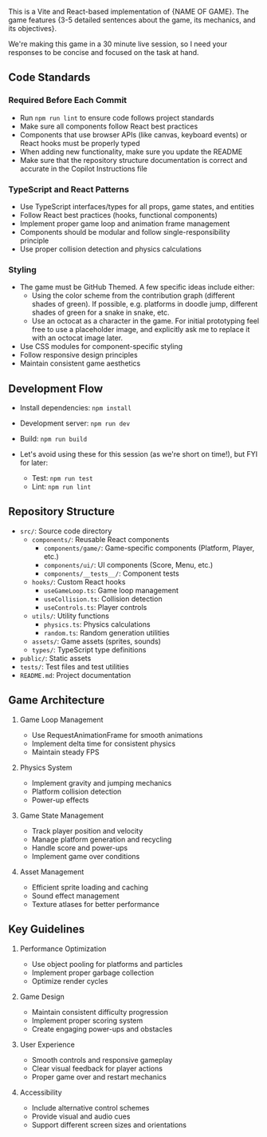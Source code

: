 This is a Vite and React-based implementation of {NAME OF GAME}. The game features {3-5 detailed sentences about the game, its mechanics, and its objectives}. 

We're making this game in a 30 minute live session, so I need your responses to be concise and focused on the task at hand.

## Code Standards

### Required Before Each Commit

- Run `npm run lint` to ensure code follows project standards
- Make sure all components follow React best practices
- Components that use browser APIs (like canvas, keyboard events) or React hooks must be properly typed
- When adding new functionality, make sure you update the README
- Make sure that the repository structure documentation is correct and accurate in the Copilot Instructions file

### TypeScript and React Patterns

- Use TypeScript interfaces/types for all props, game states, and entities
- Follow React best practices (hooks, functional components)
- Implement proper game loop and animation frame management
- Components should be modular and follow single-responsibility principle
- Use proper collision detection and physics calculations

### Styling

- The game must be GitHub Themed. A few specific ideas include either:
  - Using the color scheme from the contribution graph (different shades of green). If possible, e.g. platforms in doodle jump, different shades of green for a snake in snake, etc.
  - Use an octocat as a character in the game. For initial prototyping feel free to use a placeholder image, and explicitly ask me to replace it with an octocat image later.
- Use CSS modules for component-specific styling
- Follow responsive design principles
- Maintain consistent game aesthetics

## Development Flow

- Install dependencies: `npm install`
- Development server: `npm run dev`
- Build: `npm run build`

- Let's avoid using these for this session (as we're short on time!), but FYI for later:
    - Test: `npm run test`
    - Lint: `npm run lint`

## Repository Structure

- `src/`: Source code directory
  - `components/`: Reusable React components
    - `components/game/`: Game-specific components (Platform, Player, etc.)
    - `components/ui/`: UI components (Score, Menu, etc.)
    - `components/__tests__/`: Component tests
  - `hooks/`: Custom React hooks
    - `useGameLoop.ts`: Game loop management
    - `useCollision.ts`: Collision detection
    - `useControls.ts`: Player controls
  - `utils/`: Utility functions
    - `physics.ts`: Physics calculations
    - `random.ts`: Random generation utilities
  - `assets/`: Game assets (sprites, sounds)
  - `types/`: TypeScript type definitions
- `public/`: Static assets
- `tests/`: Test files and test utilities
- `README.md`: Project documentation

## Game Architecture

1. Game Loop Management
   - Use RequestAnimationFrame for smooth animations
   - Implement delta time for consistent physics
   - Maintain steady FPS

2. Physics System
   - Implement gravity and jumping mechanics
   - Platform collision detection
   - Power-up effects

3. Game State Management
   - Track player position and velocity
   - Manage platform generation and recycling
   - Handle score and power-ups
   - Implement game over conditions

4. Asset Management
   - Efficient sprite loading and caching
   - Sound effect management
   - Texture atlases for better performance

## Key Guidelines

1. Performance Optimization
   - Use object pooling for platforms and particles
   - Implement proper garbage collection
   - Optimize render cycles

2. Game Design
   - Maintain consistent difficulty progression
   - Implement proper scoring system
   - Create engaging power-ups and obstacles

3. User Experience
   - Smooth controls and responsive gameplay
   - Clear visual feedback for player actions
   - Proper game over and restart mechanics

4. Accessibility
   - Include alternative control schemes
   - Provide visual and audio cues
   - Support different screen sizes and orientations